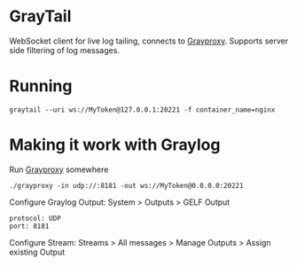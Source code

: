 GrayTail
========

WebSocket client for live log tailing, connects to [Grayproxy](https://github.com/andviro/grayproxy).
Supports server side filtering of log messages.

# Running
```shell
graytail --uri ws://MyToken@127.0.0.1:20221 -f container_name=nginx
```

# Making it work with Graylog

Run [Grayproxy](https://github.com/andviro/grayproxy) somewhere
```shell
./grayproxy -in udp://:8181 -out ws://MyToken@0.0.0.0:20221
```

Configure Graylog Output:
System > Outputs > GELF Output

```
protocol: UDP
port: 8181
```

Configure Stream:
Streams > All messages > Manage Outputs > Assign existing Output
